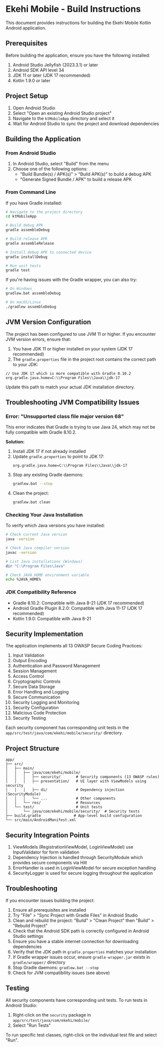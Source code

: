 # Ekehi Mobile - Build Instructions

This document provides instructions for building the Ekehi Mobile Kotlin Android application.

## Prerequisites

Before building the application, ensure you have the following installed:

1. Android Studio Jellyfish (2023.3.1) or later
2. Android SDK API level 34
3. JDK 11 or later (JDK 17 recommended)
4. Kotlin 1.9.0 or later

## Project Setup

1. Open Android Studio
2. Select "Open an existing Android Studio project"
3. Navigate to the `ktMobileApp` directory and select it
4. Wait for Android Studio to sync the project and download dependencies

## Building the Application

### From Android Studio

1. In Android Studio, select "Build" from the menu
2. Choose one of the following options:
   - "Build Bundle(s) / APK(s)" > "Build APK(s)" to build a debug APK
   - "Generate Signed Bundle / APK" to build a release APK

### From Command Line

If you have Gradle installed:

```bash
# Navigate to the project directory
cd ktMobileApp

# Build debug APK
gradle assembleDebug

# Build release APK
gradle assembleRelease

# Install debug APK to connected device
gradle installDebug

# Run unit tests
gradle test
```

If you're having issues with the Gradle wrapper, you can also try:

```bash
# On Windows
gradlew.bat assembleDebug

# On macOS/Linux
./gradlew assembleDebug
```

## JVM Version Configuration

The project has been configured to use JVM 11 or higher. If you encounter JVM version errors, ensure that:

1. You have JDK 11 or higher installed on your system (JDK 17 recommended)
2. The `gradle.properties` file in the project root contains the correct path to your JDK:

```properties
// Use JDK 17 which is more compatible with Gradle 8.10.2
org.gradle.java.home=C:\\Program Files\\Java\\jdk-17
```

Update this path to match your actual JDK installation directory.

## Troubleshooting JVM Compatibility Issues

### Error: "Unsupported class file major version 68"
This error indicates that Gradle is trying to use Java 24, which may not be fully compatible with Gradle 8.10.2.

**Solution:**
1. Install JDK 17 if not already installed
2. Update `gradle.properties` to point to JDK 17:
   ```
   org.gradle.java.home=C:\\Program Files\\Java\\jdk-17
   ```
3. Stop any existing Gradle daemons:
   ```bash
   gradlew.bat --stop
   ```
4. Clean the project:
   ```bash
   gradlew.bat clean
   ```

### Checking Your Java Installation
To verify which Java versions you have installed:

```bash
# Check current Java version
java -version

# Check Java compiler version
javac -version

# List Java installations (Windows)
dir "C:\Program Files\Java"

# Check JAVA_HOME environment variable
echo %JAVA_HOME%
```

### JDK Compatibility Reference
- Gradle 8.10.2: Compatible with Java 8-21 (JDK 17 recommended)
- Android Gradle Plugin 8.2.0: Compatible with Java 11-17 (JDK 17 recommended)
- Kotlin 1.9.0: Compatible with Java 8-21

## Security Implementation

The application implements all 13 OWASP Secure Coding Practices:

1. Input Validation
2. Output Encoding
3. Authentication and Password Management
4. Session Management
5. Access Control
6. Cryptographic Controls
7. Secure Data Storage
8. Error Handling and Logging
9. Secure Communication
10. Security Logging and Monitoring
11. Security Configuration
12. Malicious Code Protection
13. Security Testing

Each security component has corresponding unit tests in the `app/src/test/java/com/ekehi/mobile/security/` directory.

## Project Structure

```
app/
├── src/
│   ├── main/
│   │   ├── java/com/ekehi/mobile/
│   │   │   ├── security/       # Security components (13 OWASP rules)
│   │   │   ├── presentation/   # UI layer with ViewModels using security
│   │   │   ├── di/             # Dependency injection (SecurityModule)
│   │   │   └── ...             # Other components
│   │   └── res/                # Resources
│   └── test/                   # Unit tests
│       └── java/com/ekehi/mobile/security/  # Security tests
├── build.gradle               # App-level build configuration
└── src/main/AndroidManifest.xml
```

## Security Integration Points

1. ViewModels (RegistrationViewModel, LoginViewModel) use InputValidator for form validation
2. Dependency Injection is handled through SecurityModule which provides secure components via Hilt
3. ErrorHandler is used in LoginViewModel for secure exception handling
4. SecurityLogger is used for secure logging throughout the application

## Troubleshooting

If you encounter issues building the project:

1. Ensure all prerequisites are installed
2. Try "File" > "Sync Project with Gradle Files" in Android Studio
3. Clean and rebuild the project: "Build" > "Clean Project" then "Build" > "Rebuild Project"
4. Check that the Android SDK path is correctly configured in Android Studio settings
5. Ensure you have a stable internet connection for downloading dependencies
6. Verify that the JDK path in `gradle.properties` matches your installation
7. If Gradle wrapper issues occur, ensure `gradle-wrapper.jar` exists in `gradle/wrapper/` directory
8. Stop Gradle daemons: `gradlew.bat --stop`
9. Check for JVM compatibility issues (see above)

## Testing

All security components have corresponding unit tests. To run tests in Android Studio:

1. Right-click on the `security` package in `app/src/test/java/com/ekehi/mobile/`
2. Select "Run Tests"

To run specific test classes, right-click on the individual test file and select "Run".